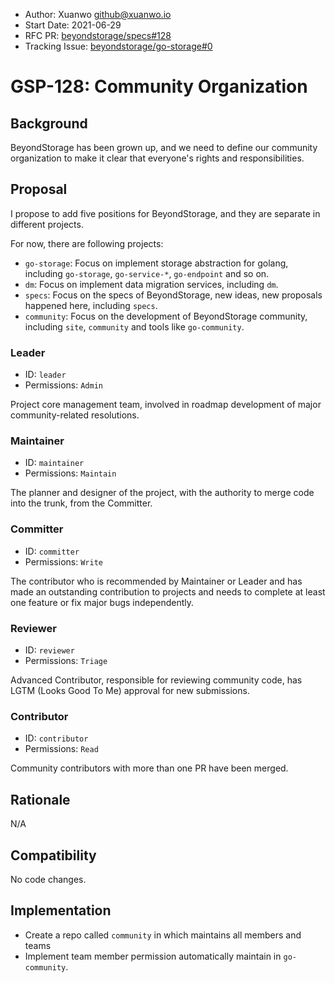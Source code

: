 - Author: Xuanwo <github@xuanwo.io>
- Start Date: 2021-06-29
- RFC PR: [beyondstorage/specs#128](https://github.com/beyondstorage/specs/pull/128)
- Tracking Issue: [beyondstorage/go-storage#0](https://git.fastonetech.com/fastone/go-storage/issues/0)

# GSP-128: Community Organization

## Background

BeyondStorage has been grown up, and we need to define our community organization to make it clear that everyone's rights and responsibilities.

## Proposal

I propose to add five positions for BeyondStorage, and they are separate in different projects.

For now, there are following projects:

- `go-storage`: Focus on implement storage abstraction for golang, including `go-storage`, `go-service-*`, `go-endpoint` and so on.
- `dm`: Focus on implement data migration services, including `dm`.
- `specs`: Focus on the specs of BeyondStorage, new ideas, new proposals happened here, including `specs`.
- `community`: Focus on the development of BeyondStorage community, including `site`, `community` and tools like `go-community`.

### Leader

- ID: `leader`
- Permissions: `Admin`

Project core management team, involved in roadmap development of major community-related resolutions.

### Maintainer

- ID: `maintainer`
- Permissions: `Maintain`

The planner and designer of the project, with the authority to merge code into the trunk, from the Committer.

### Committer

- ID: `committer`
- Permissions: `Write`

The contributor who is recommended by Maintainer or Leader and has made an outstanding contribution to projects and needs to complete at least one feature or fix major bugs independently.

### Reviewer

- ID: `reviewer`
- Permissions: `Triage`

Advanced Contributor, responsible for reviewing community code, has LGTM (Looks Good To Me) approval for new submissions.

### Contributor

- ID: `contributor`
- Permissions: `Read`

Community contributors with more than one PR have been merged.

## Rationale

N/A

## Compatibility

No code changes.

## Implementation

- Create a repo called `community` in which maintains all members and teams
- Implement team member permission automatically maintain in `go-community`.
